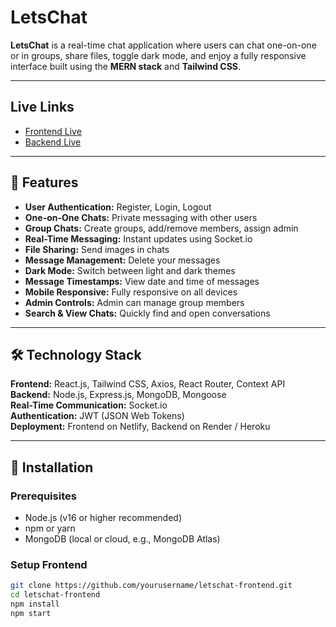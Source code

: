 # LetsChat

**LetsChat** is a real-time chat application where users can chat one-on-one or in groups, share files, toggle dark mode, and enjoy a fully responsive interface  built using the **MERN stack** and **Tailwind CSS**.

---

## Live Links

- [Frontend Live](https://dulcet-arithmetic-c926ff.netlify.app)  
- [Backend Live](https://letschat-backend.onrender.com)

---

## 🌟 Features

- **User Authentication:** Register, Login, Logout  
- **One-on-One Chats:** Private messaging with other users  
- **Group Chats:** Create groups, add/remove members, assign admin  
- **Real-Time Messaging:** Instant updates using Socket.io  
- **File Sharing:** Send images in chats  
- **Message Management:** Delete your messages  
- **Dark Mode:** Switch between light and dark themes  
- **Message Timestamps:** View date and time of messages  
- **Mobile Responsive:** Fully responsive on all devices  
- **Admin Controls:** Admin can manage group members  
- **Search & View Chats:** Quickly find and open conversations  

---

## 🛠️ Technology Stack

**Frontend:** React.js, Tailwind CSS, Axios, React Router, Context API  
**Backend:** Node.js, Express.js, MongoDB, Mongoose  
**Real-Time Communication:** Socket.io  
**Authentication:** JWT (JSON Web Tokens)  
**Deployment:** Frontend on Netlify, Backend on Render / Heroku  

---

## 🚀 Installation

### Prerequisites
- Node.js (v16 or higher recommended)  
- npm or yarn  
- MongoDB (local or cloud, e.g., MongoDB Atlas)  

### Setup Frontend
```bash
git clone https://github.com/yourusername/letschat-frontend.git
cd letschat-frontend
npm install
npm start

